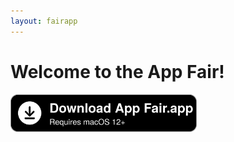 ```yaml
---
layout: fairapp
---
```


# Welcome to the App Fair!

<a href="https://github.com/App-Fair/App/releases/latest/download/App-Fair-macOS.zip"><img height="60" src="assets/download_button.svg" /></a>



